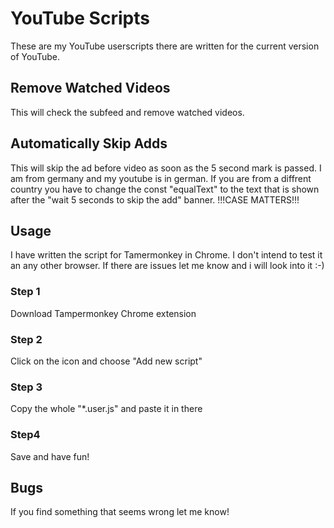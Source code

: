 # YouTube Scripts
These are my YouTube userscripts there are written for the current version of YouTube.

## Remove Watched Videos
This will check the subfeed and remove watched videos.

## Automatically Skip Adds
This will skip the ad before video as soon as the 5 second mark is passed.
I am from germany and my youtube is in german. 
If you are from a diffrent country you have to change the const "equalText" to the text that is shown after the "wait 5 seconds to skip the add" banner. !!!CASE MATTERS!!!  

## Usage
I have written the script for Tamermonkey in Chrome. I don't intend to test it an any other browser. If there are issues let me know and i will look into it :-)

### Step 1
Download Tampermonkey Chrome extension
### Step 2
Click on the icon and choose "Add new script"
### Step 3
Copy the whole "\*.user.js" and paste it in there
### Step4
Save and have fun!

## Bugs
If you find something that seems wrong let me know!